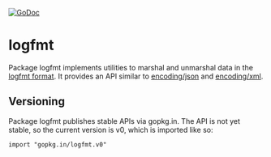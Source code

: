 [![GoDoc](https://godoc.org/gopkg.in/logfmt.v0?status.svg)](https://godoc.org/gopkg.in/logfmt.v0)

# logfmt

Package logfmt implements utilities to marshal and unmarshal data in the [logfmt
format](https://brandur.org/logfmt). It provides an API similar to
[encoding/json](http://golang.org/pkg/encoding/json/) and
[encoding/xml](http://golang.org/pkg/encoding/xml/).

## Versioning

Package logfmt publishes stable APIs via gopkg.in. The API is not yet stable, so
the current version is v0, which is imported like so:

    import "gopkg.in/logfmt.v0"
